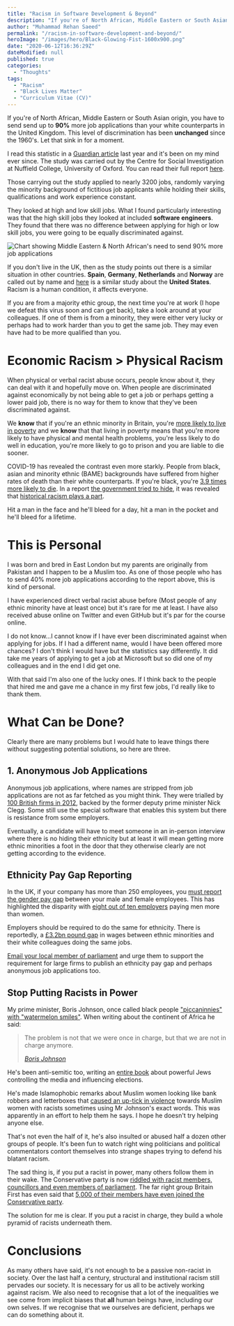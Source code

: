 ```yaml
---
title: "Racism in Software Development & Beyond"
description: "If you're of North African, Middle Eastern or South Asian origin, you have to send send up to 90% more job applications than your white counterparts in the United Kingdom. This level of discrimination has been unchanged since the 1960's."
author: "Muhammad Rehan Saeed"
permalink: "/racism-in-software-development-and-beyond/"
heroImage: "/images/hero/Black-Glowing-Fist-1600x900.png"
date: "2020-06-12T16:36:29Z"
dateModified: null
published: true
categories:
  - "Thoughts"
tags:
  - "Racism"
  - "Black Lives Matter"
  - "Curriculum Vitae (CV)"
---
```


If you're of North African, Middle Eastern or South Asian origin, you have to send send up to **90%** more job applications than your white counterparts in the United Kingdom. This level of discrimination has been **unchanged** since the 1960's. Let that sink in for a moment.

I read this statistic in a [Guardian article](https://www.theguardian.com/world/2019/jan/17/minority-ethnic-britons-face-shocking-job-discrimination) last year and it's been on my mind ever since. The study was carried out by the Centre for Social Investigation at Nuffield College, University of Oxford. You can read their full report [here](http://csi.nuff.ox.ac.uk/wp-content/uploads/2019/01/Are-employers-in-Britain-discriminating-against-ethnic-minorities_final.pdf). 

Those carrying out the study applied to nearly 3200 jobs, randomly varying the minority background of fictitious job applicants while holding their skills, qualifications and work experience constant.

They looked at high and low skill jobs. What I found particularly interesting was that the high skill jobs they looked at included **software engineers**. They found that there was no difference between applying for high or low skill jobs, you were going to be equally discriminated against.

![Chart showing Middle Eastern & North African's need to send 90% more job applications](./images/Chart.png)

If you don't live in the UK, then as the study points out there is a similar situation in other countries. **Spain**, **Germany**, **Netherlands** and **Norway** are called out by name and [here](https://www.nber.org/digest/sep03/w9873.html) is a similar study about the **United States**. Racism is a human condition, it affects everyone.

If you are from a majority ethic group, the next time you're at work (I hope we defeat this virus soon and can get back), take a look around at your colleagues. If one of them is from a minority, they were either very lucky or perhaps had to work harder than you to get the same job. They may even have had to be more qualified than you.

# Economic Racism > Physical Racism

When physical or verbal racist abuse occurs, people know about it, they can deal with it and hopefully move on. When people are discriminated against economically by not being able to get a job or perhaps getting a lower paid job, there is no way for them to know that they've been discriminated against.

We **know** that if you're an ethnic minority in Britain, you're [more likely to live in poverty](https://www.jrf.org.uk/report/poverty-rates-among-ethnic-groups-great-britain) and we **know** that that living in poverty means that you're more likely to have physical and mental health problems, you're less likely to do well in education, you're more likely to go to prison and you are liable to die sooner.

COVID-19 has revealed the contrast even more starkly. People from black, asian and minority ethnic (BAME) backgrounds have suffered from higher rates of death than their white counterparts. If you're black, you're [3.9 times more likely to die](https://www.theguardian.com/world/2020/jun/02/covid-19-death-rate-in-england-higher-among-bame-people). In a report [the government tried to hide](https://www.theguardian.com/world/2020/jun/13/bma-demands-answers-over-missing-bame-pages-of-covid-19-report), it was revealed that [historical racism plays a part](https://www.theguardian.com/world/2020/jun/16/historical-racism-may-be-behind-englands-higher-bame-covid-19-rate).

Hit a man in the face and he'll bleed for a day, hit a man in the pocket and he'll bleed for a lifetime.

# This is Personal

I was born and bred in East London but my parents are originally from Pakistan and I happen to be a Muslim too. As one of those people who has to send 40% more job applications according to the report above, this is kind of personal.

I have experienced direct verbal racist abuse before (Most people of any ethnic minority have at least once) but it's rare for me at least. I have also received abuse online on Twitter and even GitHub but it's par for the course online.

I do not know...I cannot know if I have ever been discriminated against when applying for jobs. If I had a different name, would I have been offered more chances? I don't think I would have but the statistics say differently. It did take me years of applying to get a job at Microsoft but so did one of my colleagues and in the end I did get one.

With that said I'm also one of the lucky ones. If I think back to the people that hired me and gave me a chance in my first few jobs, I'd really like to thank them.

# What Can be Done?

Clearly there are many problems but I would hate to leave things there without suggesting potential solutions, so here are three.

## 1. Anonymous Job Applications

Anonymous job applications, where names are stripped from job applications are not as far fetched as you might think. They were trialled by [100 British firms in 2012](https://www.independent.co.uk/news/uk/would-muslims-get-better-jobs-if-bosses-didn-t-know-they-were-muslim-a6690621.html), backed by the former deputy prime minister Nick Clegg. Some still use the special software that enables this system but there is resistance from some employers.

Eventually, a candidate will have to meet someone in an in-person interview where there is no hiding their ethnicity but at least it will mean getting more ethnic minorities a foot in the door that they otherwise clearly are not getting according to the evidence.

## Ethnicity Pay Gap Reporting

In the UK, if your company has more than 250 employees, you [must report the gender pay gap](https://www.gov.uk/guidance/gender-pay-gap-reporting-overview) between your male and female employees. This has highlighted the disparity with [eight out of ten employers](https://www.theguardian.com/world/2019/apr/04/gender-pay-gap-figures-show-eight-in-10-uk-firms-pay-men-more-than-women) paying men more than women.

Employers should be required to do the same for ethnicity. There is reportedly, a [£3.2bn pound gap](https://www.theguardian.com/money/2018/dec/27/uk-black-and-ethnic-minorities-lose-32bn-a-year-in-pay-gap) in wages between ethnic minorities and their white colleagues doing the same jobs.

[Email your local member of parliament](https://www.writetothem.com/) and urge them to support the requirement for large firms to publish an ethnicity pay gap and perhaps anonymous job applications too.

## Stop Putting Racists in Power

My prime minister, Boris Johnson, once called black people ["piccaninnies" with "watermelon smiles"](https://www.telegraph.co.uk/comment/personal-view/3571742/If-Blairs-so-good-at-running-the-Congo-let-him-stay-there.html). When writing about the continent of Africa he said:

> The problem is not that we were once in charge, but that we are not in charge anymore.
> <footer><cite><a href="https://www.independent.co.uk/voices/boris-johnson-foriegn-secretary-us-press-questions-no-laughing-matter-hold-to-account-a7147766.html">Boris Johnson</a></cite></footer>

He's been anti-semitic too, writing an [entire book](https://www.independent.co.uk/news/uk/politics/boris-johnson-book-jews-control-media-general-election-a9239346.html) about powerful Jews controlling the media and influencing elections.

He's made Islamophobic remarks about Muslim women looking like bank robbers and letterboxes that [caused an up-tick in violence](https://www.theguardian.com/politics/2019/sep/02/boris-johnsons-burqa-comments-led-to-surge-in-anti-muslim-attacks) towards Muslim women with racists sometimes using Mr Johnson's exact words. This was apparently in an effort to help them he says. I hope he doesn't try helping anyone else.

That's not even the half of it, he's also insulted or abused half a dozen other groups of people. It's been fun to watch right wing politicians and political commentators contort themselves into strange shapes trying to defend his blatant racism.

The sad thing is, if you put a racist in power, many others follow them in their wake. The Conservative party is now [riddled with racist members, councillors and even members of parliament](https://twitter.com/miqdaad/status/1101781296639025152). The far right group Britain First has even said that [5,000 of their members have even joined the Conservative party](https://www.theguardian.com/politics/2019/dec/28/britain-first-far-right-members-5000-have-joined-tories).

The solution for me is clear. If you put a racist in charge, they build a whole pyramid of racists underneath them.

# Conclusions

As many others have said, it's not enough to be a passive non-racist in society. Over the last half a century, structural and institutional racism still pervades our society. It is necessary for us all to be actively working against racism. We also need to recognise that a lot of the inequalities we see come from implicit biases that **all** human beings have, including our own selves. If we recognise that we ourselves are deficient, perhaps we can do something about it.
